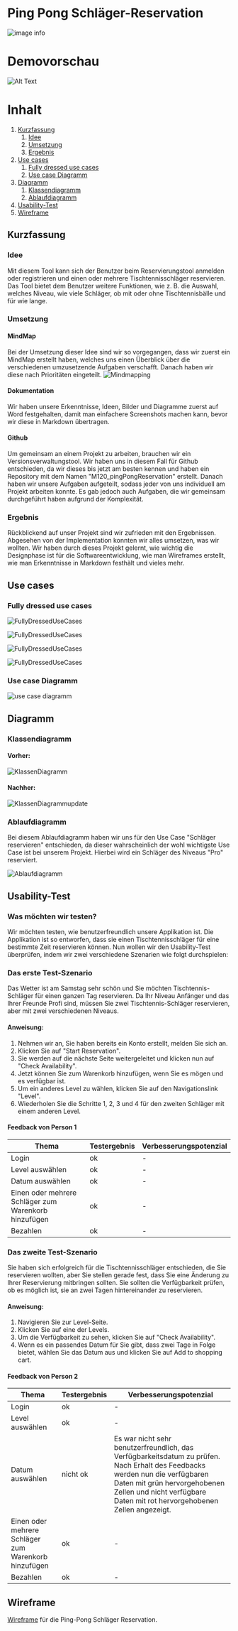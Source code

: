 # Ping Pong Schläger-Reservation

![image info](Bilder/pingPong_banner.png)

# Demovorschau
![Alt Text](Bilder/dragon_ping_pong.gif)


# Inhalt
1. [Kurzfassung](#kurzfassung)
   1. [Idee](#idee)
   2. [Umsetzung](#umsetzung)
   3. [Ergebnis](#ergebnis)
3. [Use cases](#usecase)
   1. [Fully dressed use cases](#fullyDressedUsecases)
   2. [Use case Diagramm](#useCaseDiagramm)
4. [Diagramm](#Diagramm)
    1. [Klassendiagramm](#klassendiagramm)
    2. [Ablaufdiagramm](#ablaufdiagramm)
5. [Usability-Test](#usability-test)
6. [Wireframe](#wireframe)

## Kurzfassung <a name="kurzfassung"></a>
### Idee <a name="idee"></a>
Mit diesem Tool kann sich der Benutzer beim Reservierungstool anmelden oder registrieren und einen oder mehrere Tischtennisschläger reservieren. Das Tool bietet dem Benutzer weitere Funktionen, wie z. B. die Auswahl, welches Niveau, wie viele Schläger, ob mit oder ohne Tischtennisbälle und für wie lange.

### Umsetzung <a name="umsetzung"></a>

#### MindMap
Bei der Umsetzung dieser Idee sind wir so vorgegangen, dass wir zuerst ein MindMap erstellt haben,
welches uns einen Überblick über die verschiedenen umzusetzende Aufgaben verschafft. Danach haben wir diese nach Prioritäten eingeteilt. 
![Mindmapping](Bilder/mindMap.png)

#### Dokumentation
Wir haben unsere Erkenntnisse, Ideen, Bilder und Diagramme zuerst auf Word festgehalten, damit man einfachere Screenshots machen kann, bevor wir diese in Markdown übertragen.

#### Github
Um gemeinsam an einem Projekt zu arbeiten, brauchen wir ein Versionsverwaltungstool. Wir haben uns in diesem Fall für Github entschieden, da wir dieses bis jetzt am besten kennen und haben ein Repository 
mit dem Namen "M120_pingPongReservation" erstellt. Danach haben wir unsere Aufgaben aufgeteilt, sodass jeder von uns individuell am Projekt arbeiten konnte. Es gab jedoch auch Aufgaben, die wir gemeinsam durchgeführt haben aufgrund der Komplexität.

### Ergebnis
Rückblickend auf unser Projekt sind wir zufrieden mit den Ergebnissen. Abgesehen von der Implementation konnten wir alles umsetzen, was wir wollten. Wir haben durch dieses Projekt gelernt, wie wichtig die Designphase ist für die Softwareentwicklung, wie man Wireframes erstellt, wie man Erkenntnisse in Markdown festhält und vieles mehr. 

## Use cases <a name="usecase"></a>
### Fully dressed use cases <a name="fullyDressedUsecases"></a>
![FullyDressedUseCases](Bilder/fullyDressedUseCases/fduc_1_2.png)

![FullyDressedUseCases](Bilder/fullyDressedUseCases/fduc_3_4_5.png)

![FullyDressedUseCases](Bilder/fullyDressedUseCases/fduc_6_7_8_9.png)

![FullyDressedUseCases](Bilder/fullyDressedUseCases/fduc_10_11_12_13_14.png)

### Use case Diagramm <a name="useCaseDiagramm"></a>
![use case diagramm](Bilder/uscd.png)

## Diagramm <a name="Diagramm"></a>

### Klassendiagramm <a name="klassendiagramm"></a>
#### Vorher:
![KlassenDiagramm](Bilder/classDiagram.png)

#### Nachher:
![KlassenDiagrammupdate](Bilder/pingpong_klassendiagrammupdate.PNG)

### Ablaufdiagramm <a name="ablaufdiagramm"></a>
Bei diesem Ablaufdiagramm haben wir uns für den Use Case "Schläger reservieren" entschieden, da dieser wahrscheinlich der wohl wichtigste Use Case ist bei unserem Projekt. Hierbei wird ein Schläger des Niveaus "Pro" reserviert. 


![Ablaufdiagramm](Bilder/Flussdiagramm_Schläger_reservieren.PNG)

## Usability-Test <a name="usability-test"></a>

### Was möchten wir testen?
Wir möchten testen, wie benutzerfreundlich unsere Applikation ist.
Die Applikation ist so entworfen, dass sie einen Tischtennisschläger für eine bestimmte Zeit reservieren können. Nun wollen wir den Usability-Test überprüfen, indem wir zwei verschiedene Szenarien wie folgt durchspielen:

### Das erste Test-Szenario
Das Wetter ist am Samstag sehr schön und Sie möchten Tischtennis-Schläger für einen ganzen Tag reservieren. Da Ihr Niveau Anfänger und das Ihrer Freunde Profi sind, müssen Sie zwei Tischtennis-Schläger reservieren, aber mit zwei verschiedenen Niveaus.

#### Anweisung: 
1. Nehmen wir an, Sie haben bereits ein Konto erstellt, melden Sie sich an.
2. Klicken Sie auf "Start Reservation".
3. Sie werden auf die nächste Seite weitergeleitet und klicken nun auf "Check Availability".
4. Jetzt können Sie zum Warenkorb hinzufügen, wenn Sie es mögen und es verfügbar ist.
5. Um ein anderes Level zu wählen, klicken Sie auf den Navigationslink "Level".
6. Wiederholen Sie die Schritte 1, 2, 3 und 4 für den zweiten Schläger mit einem anderen Level.

#### Feedback von Person 1 

| Thema | Testergebnis | Verbesserungspotenzial |
| ----------- | ----------- | ----------- |
| Login | ok | - |
| Level auswählen | ok  | - |
| Datum auswählen | ok | - |
| Einen oder mehrere Schläger zum Warenkorb hinzufügen | ok | - |
| Bezahlen | ok  | - |

### Das zweite Test-Szenario
Sie haben sich erfolgreich für die Tischtennisschläger entschieden, die Sie reservieren wollten, aber Sie stellen gerade fest, dass Sie eine Änderung zu Ihrer Reservierung mitbringen sollten. Sie sollten die Verfügbarkeit prüfen, ob es möglich ist, sie an zwei Tagen hintereinander zu reservieren.

#### Anweisung:

1. Navigieren Sie zur Level-Seite.
2. Klicken Sie auf eine der Levels.
3. Um die Verfügbarkeit zu sehen, klicken Sie auf "Check Availability".
4. Wenn es ein passendes Datum für Sie gibt, dass zwei Tage in Folge bietet, wählen Sie das Datum aus und klicken Sie auf Add to shopping cart.

#### Feedback von Person 2 

| Thema | Testergebnis | Verbesserungspotenzial |
| ----------- | ----------- | ----------- |
| Login | ok | - |
| Level auswählen | ok  | - |
| Datum auswählen | nicht ok | Es war nicht sehr benutzerfreundlich, das Verfügbarkeitsdatum zu prüfen. Nach Erhalt des Feedbacks werden nun die verfügbaren Daten mit grün hervorgehobenen Zellen und nicht verfügbare Daten mit rot hervorgehobenen Zellen angezeigt. |
| Einen oder mehrere Schläger zum Warenkorb hinzufügen | ok | - |
| Bezahlen | ok  | - |

## Wireframe
[Wireframe](Wireframe.md) für die Ping-Pong Schläger Reservation.



